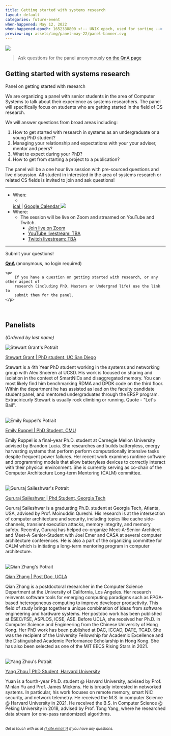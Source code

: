```yaml
---
title: Getting started with systems research
layout: default
categories: future-event
when-happened: May 12, 2022
when-happened-epoch: 1652338800 <!-- UNIX epoch, used for sorting -->
preview-img: assets/img/panel-may-22/panel-banner.svg
---
```


<img src="{{ 'assets/img/panel-may-22/panel-banner.svg' | relative_url }}">

> Ask questions for the panel anonymously
[on the QnA page](https://app.sli.do/event/muvx8icUQr3w3kz6kNaEXA)
<!-- <hr> -->


## Getting started with systems research
Panel on getting started with research

We are organizing a panel with senior students in the area of Computer Systems
to talk about their experience as systems researchers. The panel will
specifically focus on students who are getting started in the field of CS
research. 

We will answer questions from broad areas including:

1. How to get started with research in systems as an undergraduate or a young PhD student?
2. Managing your relationship and expectations with your your adviser, mentor and peers?
3. What to expect during your PhD?
4. How to get from starting a project to a publication?

The panel will be a one hour live session with pre-sourced questions and live
discussion. All student in interested in the area of systems research or related
CS fields is invited to join and ask questions!

<hr>

* When:
  * <div style="font-weight: bold;" class="time-fmt-local" data-start="1652374800" data-duration="3600" data-show-timezone-link="true"></div>
  <a target=_blank class="text-small" href="{{ 'https://calendar.google.com/calendar/ical/c_sodit929fdca7hekmhfhck6efs%40group.calendar.google.com/private-8245e4bf06cf36b1e2e8fda09ce803c0/basic.ics' | relative_url }}">ical <i class="fa fa-calendar" aria-hidden="true"></i></a>
| <a target=_blank class="text-small" href="https://calendar.google.com/event?action=TEMPLATE&tmeid=MGZlY2xnMzAzcHJzMzFwY3Ixb3ZuM2EwdTIgY19zb2RpdDkyOWZkY2E3aGVrbWhmaGNrNmVmc0Bn&tmsrc=c_sodit929fdca7hekmhfhck6efs%40group.calendar.google.com">Google Calendar <img class="line-height" src="https://upload.wikimedia.org/wikipedia/commons/a/a5/Google_Calendar_icon_%282020%29.svg"/></a>
* Where:
  * The session will be live on Zoom and streamed on YouTube and Twitch.  
    * <a class="external-link" href="https://ucsd.zoom.us/j/97252368782?pwd=Y0lXLzgveGVMU2tpQ1J3NmI3QmZpZz09" target=_blank>Join live on Zoom</a>  
    * <a href="javascript:void" target=_blank class="">YouTube livestream: TBA</a>  
    * <a href="javascript:void" target=_blank class="">Twitch livestream: TBA</a>  

<hr>


<div class="section-header">Submit your questions!</div>
<div class="section-content">
    <p>
        <b>
        <a href="https://app.sli.do/event/muvx8icUQr3w3kz6kNaEXA"
        class="external-link">QnA</a>         
        </b>
        (anonymous, no login required)
    </p>

    <p>
        If you have a question on getting started with research, or any other aspect of
        research (including PhD, Masters or Undergrad life) use the link to
        submit them for the panel.
    </p>
</div>
<br>

## Panelists
*(Ordered by last name)*  


<div class="bio">
<img class="headshot" src="{{ 'assets/img/panel-may-22/sgrant.png' | relative_url }}" alt="Stewart Grant's Potrait"/>

<a target=_blank href="https://www.stewartgrant.ca/">Stewart Grant | PhD student, UC San Diego</a><br>

Stewart is a 4th Year PhD student working in the systems and networking group
with Alex Snoeren at UCSD. His work is focused on sharing and isolation in the
context of SmartNICs and disaggregated memory. You can most likely find him
benchmarking RDMA and DPDK code on the third floor. Within the department he has
assisted as lead on the faculty candidate student panel, and mentored
undergraduates through the ERSP program.  Extraciricurly Stewart is usually rock
climbing or running. Quote - "Let's Bail".

</div><br>

<div class="bio">
<img class="headshot" src="{{ 'assets/img/panel-may-22/eruppel.jpg' | relative_url }}" alt="Emily Ruppel's Potrait"/>

<a target=_blank href="https://users.ece.cmu.edu/~eruppel/">Emily Ruppel | PhD Student, CMU</a><br>

Emily Ruppel is a final-year Ph.D. student at Carnegie Mellon University advised
by Brandon Lucia. She researches and builds batteryless, energy harvesting
systems that perform perform computationally intensive tasks despite frequent
power failures. Her recent work examines runtime software and programming models
that allow batteryless devices to correctly interact with their physical
environment. She is currently serving as co-chair of the Computer Architecture
Long-term Mentoring (CALM) committee.

</div><br>

<div class="bio">
<img class="headshot" src="{{ 'assets/img/panel-may-22/gsaileshwar.jpg' | relative_url }}" alt="Gururaj Saileshwar's Potrait"/>

<a target=_blank href="https://sites.google.com/site/gururajshome/home">Gururaj Saileshwar | Phd Student, Georgia Tech</a><br>

Gururaj Saileshwar is a graduating Ph.D. student at Georgia Tech, Atlanta, USA,
advised by Prof. Moinuddin Qureshi. His research is at the intersection of
computer architecture and security, including topics like cache side-channels,
transient execution attacks, memory integrity, and memory safety. Recently,
Gururaj has helped co-organize Meet-A-Senior-Architect and Meet-A-Senior-Student
with Joel Emer and CASA at several computer architecture conferences. He is also
a part of the organizing committee for CALM which is initiating a long-term
mentoring program in computer architecture.

</div><br>


<div class="bio">
<img class="headshot" src="{{ 'assets/img/panel-may-22/qzhang.jpg' | relative_url }}" alt="Qian Zhang's Potrait"/>

<a target=_blank href="https://web.cs.ucla.edu/~zhangqian/">Qian Zhang | Post Doc, UCLA</a><br>

Qian Zhang is a postdoctoral researcher in the Computer Science Department at
the University of California, Los Angeles. Her research reinvents software tools
for emerging computing paradigms such as FPGA-based heterogeneous computing to
improve developer productivity. This field of study brings together a unique
combination of ideas from software engineering and hardware systems. Her postdoc
work has been published at ESEC/FSE, ASPLOS, ICSE, ASE. Before UCLA, she
received her Ph.D. in Computer Science and Engineering from the Chinese
University of Hong Kong. Her PhD work has been published at DAC, ICCAD, DATE,
TCAD. She was the recipient of the University Fellowship for Academic Excellence
and the Distinguished Academic Performance Scholarship in Hong Kong. She has
also been selected as one of the MIT EECS Rising Stars in 2021.

</div><br>

<div class="bio">
<img class="headshot" src="{{ 'assets/img/panel-may-22/yzhou.jpg' | relative_url }}" alt="Yang Zhou's Potrait"/>

<a target=_blank href="https://yangzhou1997.github.io/">Yang Zhou | PhD Student, Harvard University</a><br>

Yuan is a fourth-year Ph.D. student @ Harvard University, advised by Prof. Minlan
Yu and Prof. James Mickens. He is broadly interested in networked systems. In
particular, his work focuses on remote memory, smart NIC security, and network
telemetry. He received the M.S. in computer Science @ Harvard University
in 2021. He received the B.S. in Computer Science @ Peking University in 2018,
advised by Prof. Tong Yang, where he researched data stream (or one-pass
randomized) algorithms.

</div>

<!-- <hr> -->
<br>
<div style="font-size: 0.8em;">
    <i>
    Get in touch with us at <a class="external-link" target='_blank' href="mailto:{{ site.email }}">{{ site.email }}</a> if you have any questions.
    </i>
</div>
<br>

